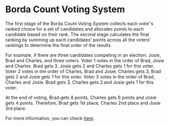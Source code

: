 # Borda Count Voting System

The first stage of the Borda Count Voting System collects each voter's ranked choice for a set of candidates and allocates points to each candidate based on their rank. The second stage calculates the final ranking by summing up each candidates' points across all the voters' rankings to determine the final order of the results

For example, if there are three candidates competing in an election: Josie, Brad and Charles, and three voters.
Voter 1 votes in the order of Brad, Josie and Charles. Brad gets 3, Josie gets 2 and Charles gets 1 for this voter. 
Voter 2 votes in the order of Charles, Brad and Josie. Charles gets 3, Brad gets 2 and Josie gets 1 for this voter.
Voter 3 votes in the order of Brad, Charles and Josie. Brad gets 3, Charles gets 2 and Josie gets 1 for this voter.

At the end of voting, Brad gets 8 points, Charles gets 6 points and Josie gets 4 points. Therefore, Brad gets 1st place, Charles 2nd place and Josie 3rd place.

For more information, you can check [here](https://en.wikipedia.org/wiki/Borda_count).
